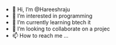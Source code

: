- 👋 Hi, I’m @Hareeshraju
- 👀 I’m interested in programming 
- 🌱 I’m currently learning btech it 
- 💞️ I’m looking to collaborate on a projec
- 📫 How to reach me ...

<!---
Hareeshraju/Hareeshraju is a ✨ special ✨ repository because its `README.md` (this file) appears on your GitHub profile.
You can click the Preview link to take a look at your changes.
--->
